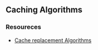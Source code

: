 ## Caching Algorithms

### Resoureces

- [ Cache replacement Algorithms ](https://en.wikipedia.org/wiki/Cache_replacement_policies)
